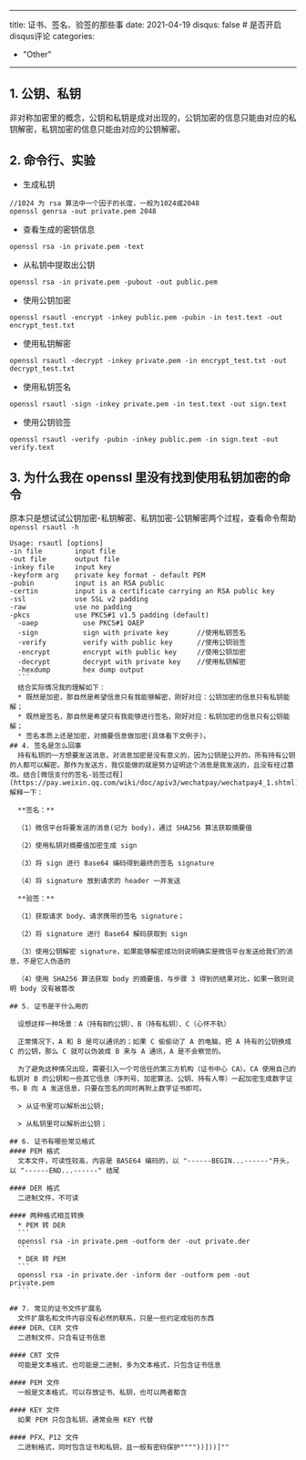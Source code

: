 ---
title: 证书、签名、验签的那些事
date: 2021-04-19
disqus: false # 是否开启disqus评论
categories:
  - "Other"
  ---
  
  <!--more-->
  
## 1. 公钥、私钥
  
  非对称加密里的概念，公钥和私钥是成对出现的，公钥加密的信息只能由对应的私钥解密，私钥加密的信息只能由对应的公钥解密。
  
## 2. 命令行、实验
  
  * 生成私钥
  ```
  //1024 为 rsa 算法中一个因子的长度，一般为1024或2048
  openssl genrsa -out private.pem 2048
  ```
  * 查看生成的密钥信息
  ```
  openssl rsa -in private.pem -text
  ```
  * 从私钥中提取出公钥
  ```
  openssl rsa -in private.pem -pubout -out public.pem
  ```
  * 使用公钥加密
  ```
  openssl rsautl -encrypt -inkey public.pem -pubin -in test.text -out encrypt_test.txt
  ```
  * 使用私钥解密
  ```
  openssl rsautl -decrypt -inkey private.pem -in encrypt_test.txt -out decrypt_test.txt
  ```
  * 使用私钥签名
  ```
  openssl rsautl -sign -inkey private.pem -in test.text -out sign.text
  ```
  * 使用公钥验签
  ```
  openssl rsautl -verify -pubin -inkey public.pem -in sign.text -out verify.text
  ```
  
  
## 3. 为什么我在 openssl 里没有找到使用私钥加密的命令
  原本只是想试试公钥加密-私钥解密、私钥加密-公钥解密两个过程，查看命令帮助 `openssl rsautl -h`
  ```
  Usage: rsautl [options]
  -in file        input file
  -out file       output file
  -inkey file     input key
  -keyform arg    private key format - default PEM
  -pubin          input is an RSA public
  -certin         input is a certificate carrying an RSA public key
  -ssl            use SSL v2 padding
  -raw            use no padding
  -pkcs           use PKCS#1 v1.5 padding (default)
    -oaep           use PKCS#1 OAEP
    -sign           sign with private key       //使用私钥签名
    -verify         verify with public key      //使用公钥验签
    -encrypt        encrypt with public key     //使用公钥加密
    -decrypt        decrypt with private key    //使用私钥解密
    -hexdump        hex dump output
    ```
    结合实际情况我的理解如下：
    * 既然是加密，那自然是希望信息只有我能够解密，刚好对应：公钥加密的信息只有私钥能解；
    * 既然是签名，那自然是希望只有我能够进行签名，刚好对应：私钥加密的信息只有公钥能解；
    * 签名本质上还是加密，对摘要信息做加密(具体看下文例子)。
## 4. 签名是怎么回事
    持有私钥的一方想要发送消息，对消息加密是没有意义的，因为公钥是公开的，所有持有公钥的人都可以解密。那作为发送方，我仅能做的就是努力证明这个消息是我发送的，且没有经过篡改。结合[微信支付的签名-验签过程](https://pay.weixin.qq.com/wiki/doc/apiv3/wechatpay/wechatpay4_1.shtml)解释一下：
    
    **签名：**
    
    （1）微信平台将要发送的消息(记为 body)，通过 SHA256 算法获取摘要值
    
    （2）使用私钥对摘要值加密生成 sign
    
    （3）将 sign 进行 Base64 编码得到最终的签名 signature
    
    （4）将 signature 放到请求的 header 一并发送
    
    **验签：**
    
    （1）获取请求 body、请求携带的签名 signature；
    
    （2）将 signature 进行 Base64 解码获取到 sign
    
    （3）使用公钥解密 signature，如果能够解密成功则说明确实是微信平台发送给我们的消息，不是它人伪造的
    
    （4）使用 SHA256 算法获取 body 的摘要值，与步骤 3 得到的结果对比，如果一致则说明 body 没有被篡改
    
## 5. 证书是干什么用的
    
    设想这样一种场景：A（持有B的公钥）、B（持有私钥）、C（心怀不轨）
    
    正常情况下，A 和 B 是可以通讯的；如果 C 偷偷动了 A 的电脑，把 A 持有的公钥换成 C 的公钥，那么 C 就可以伪装成 B 来与 A 通讯，A 是不会察觉的。
    
    为了避免这种情况出现，需要引入一个可信任的第三方机构（证书中心 CA）。CA 使用自己的私钥对 B 的公钥和一些其它信息（序列号、加密算法、公钥、持有人等）一起加密生成数字证书，B 向 A 发送信息，只要在签名的同时再附上数字证书即可。
    
    > 从证书里可以解析出公钥;
    
    > 从私钥里可以解析出公钥；
    
## 6. 证书有哪些常见格式
#### PEM 格式
    文本文件，可读性较高，内容是 BASE64 编码的，以 "------BEGIN...------"开头，以 "------END...------" 结尾
    
#### DER 格式
    二进制文件，不可读
    
#### 两种格式相互转换
    * PEM 转 DER
    ```
    openssl rsa -in private.pem -outform der -out private.der
    ```
    * DER 转 PEM
    ```
    openssl rsa -in private.der -inform der -outform pem -out private.pem
    ```
    
## 7. 常见的证书文件扩展名
    文件扩展名和文件内容没有必然的联系，只是一些约定成俗的东西
#### DER、CER 文件
    二进制文件，只含有证书信息
    
#### CRT 文件
    可能是文本格式，也可能是二进制，多为文本格式，只包含证书信息
    
#### PEM 文件
    一般是文本格式，可以存放证书、私钥，也可以两者都含
    
#### KEY 文件
    如果 PEM 只包含私钥，通常会用 KEY 代替
    
#### PFX、P12 文件
    二进制格式，同时包含证书和私钥，且一般有密码保护""""))]))]""
